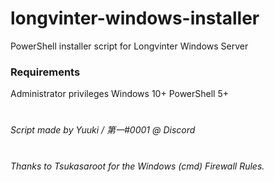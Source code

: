 # longvinter-windows-installer
PowerShell installer script for Longvinter Windows Server

### Requirements
Administrator privileges
Windows 10+
PowerShell 5+

#

*Script made by Yuuki / 第一#0001 @ Discord*
#
*Thanks to Tsukasaroot for the Windows (cmd) Firewall Rules.*